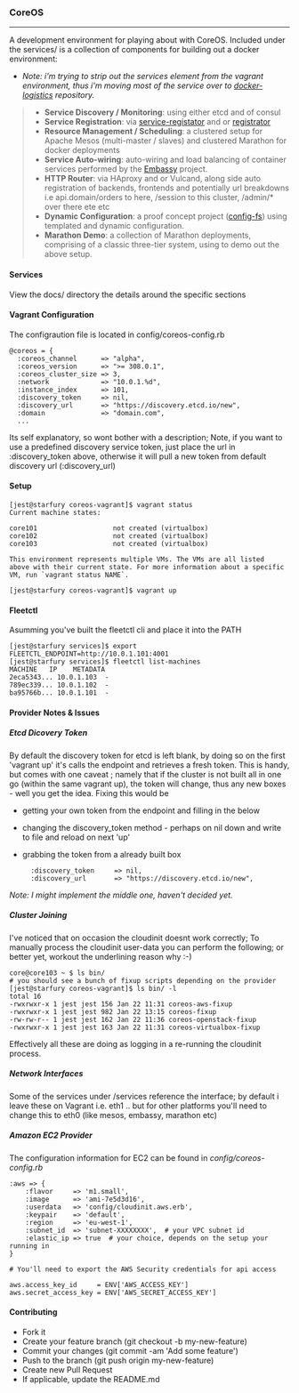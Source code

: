 ### **CoreOS**
-----

A development environment for playing about with CoreOS. Included under the services/ is a collection of components for building out a docker environment:

 * *Note: i'm trying to strip out the services element from the vagrant environment, thus i'm moving most of the service over to [docker-logistics](https://github.com/gambol99/docker-logistics)  repository.*   

>  - **Service Discovery / Monitoring**: using either etcd and of consul
>  - **Service Registration**: via [service-registator](github.com/gambol99/service-registrar) and or [registrator](github.com/progrium/registrator)
>  - **Resource Management / Scheduling**: a clustered setup for Apache Mesos (multi-master / slaves) and clustered Marathon for docker deployments
>  - **Service Auto-wiring**: auto-wiring and load balancing of container services performed by the [Embassy](ithub.com/gambol99/embassy) project.
>  - **HTTP Router**: via HAproxy and or Vulcand, along side auto registration of backends, frontends and potentially url breakdowns i.e api.domain/orders to here, /session to this cluster, /admin/* over there ete etc 
>  - **Dynamic Configuration**: a proof concept project ([config-fs](github.com/gambol99/config-fs)) using templated and dynamic configuration. 
>  - **Marathon Demo**: a collection of Marathon deployments, comprising of a classic three-tier system, using to demo out the above setup.

#### **Services**

View the docs/ directory the details around the specific sections

#### **Vagrant Configuration**

The configraution file is located in config/coreos-config.rb

    @coreos = {
	  :coreos_channel      => "alpha",
	  :coreos_version      => ">= 308.0.1",
	  :coreos_cluster_size => 3,
	  :network             => "10.0.1.%d",
	  :instance_index      => 101,
	  :discovery_token     => nil,
	  :discovery_url       => "https://discovery.etcd.io/new",
	  :domain              => "domain.com",
	  ...

Its self explanatory, so wont bother with a description; Note, if you want to use a predefined discovery service token, just place the url in :discovery_token above, otherwise it will pull a new token from default discovery url (:discovery_url)

#### **Setup**

    [jest@starfury coreos-vagrant]$ vagrant status
    Current machine states:

    core101                   not created (virtualbox)
    core102                   not created (virtualbox)
    core103                   not created (virtualbox)

    This environment represents multiple VMs. The VMs are all listed
    above with their current state. For more information about a specific
    VM, run `vagrant status NAME`.

    [jest@starfury coreos-vagrant]$ vagrant up

#### **Fleetctl**

Asumming you've built the fleetctl cli and place it into the PATH

    [jest@starfury services]$ export FLEETCTL_ENDPOINT=http://10.0.1.101:4001
    [jest@starfury services]$ fleetctl list-machines
    MACHINE   IP    METADATA
    2eca5343... 10.0.1.103  -
    789ec339... 10.0.1.102  -
    ba95766b... 10.0.1.101  -

#### **Provider Notes & Issues**

##### **Etcd Dicovery Token**

By default the discovery token for etcd is left blank, by doing so on the first 'vagrant up' it's calls the endpoint and retrieves a fresh token. This is handy, but comes with one caveat ; namely that if the cluster is not built all in one go (within the same vagrant up), the token will change, thus any new boxes - well you get the idea. Fixing this would be 

* getting your own token from the endpoint and filling in the below
* changing the discovery_token method - perhaps on nil down and write to file and reload on next 'up'
* grabbing the token from a already built box

		:discovery_token     => nil,
		:discovery_url       => "https://discovery.etcd.io/new",

*Note: I might implement the middle one, haven't decided yet.*

##### **Cluster Joining**

I've noticed that on occasion the cloudinit doesnt work correctly; To manually process the cloudinit user-data you can perform the following; or better yet, workout the underlining reason why :-) 

    core@core103 ~ $ ls bin/
    # you should see a bunch of fixup scripts depending on the provider
    [jest@starfury coreos-vagrant]$ ls bin/ -l
	total 16
	-rwxrwxr-x 1 jest jest 156 Jan 22 11:31 coreos-aws-fixup
	-rwxrwxr-x 1 jest jest 982 Jan 22 13:15 coreos-fixup
	-rw-rw-r-- 1 jest jest 162 Jan 22 11:36 coreos-openstack-fixup
	-rwxrwxr-x 1 jest jest 163 Jan 22 11:31 coreos-virtualbox-fixup

Effectively all these are doing as logging in a re-running the cloudinit process. 

##### **Network Interfaces**

Some of the services under /services reference the interface; by default i leave these on Vagrant i.e. eth1 .. but for other platforms you'll need to change this to eth0 (like mesos, embassy, marathon etc)

##### Amazon EC2 Provider

The configuration information for EC2 can be found in *config/coreos-config.rb* 

	:aws => {
	    :flavor     => 'm1.small',
	    :image      => 'ami-7e5d3d16',
	    :userdata   => 'config/cloudinit.aws.erb',
	    :keypair    => 'default',
	    :region     => 'eu-west-1',
	    :subnet_id  => 'subnet-XXXXXXXX',  # your VPC subnet id
	    :elastic_ip => true  # your choice, depends on the setup your running in
	}

	# You'll need to export the AWS Security credentials for api access
	
	aws.access_key_id     = ENV['AWS_ACCESS_KEY']
    aws.secret_access_key = ENV['AWS_SECRET_ACCESS_KEY']
    
#### **Contributing**

 - Fork it
 - Create your feature branch (git checkout -b my-new-feature)
 - Commit your changes (git commit -am 'Add some feature')
 - Push to the branch (git push origin my-new-feature)
 - Create new Pull Request
 - If applicable, update the README.md
